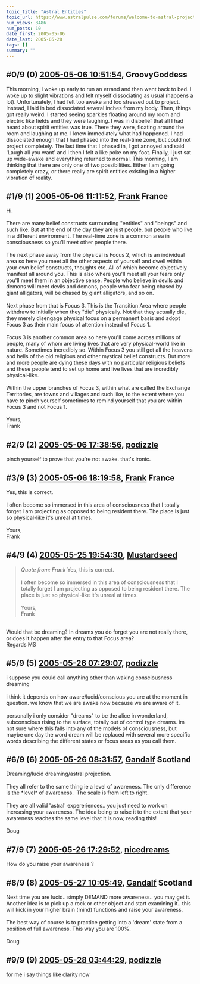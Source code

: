 ```yaml
---
topic_title: "Astral Entities"
topic_url: https://www.astralpulse.com/forums/welcome-to-astral-projection-experiences!/astral-entities-18932
num_views: 3486
num_posts: 10
date_first: 2005-05-06
date_last: 2005-05-28
tags: []
summary: ""
---
```


## \#0/9 (0) [2005-05-06 10:51:54](https://www.astralpulse.com/forums/index.php?msg=163420), GroovyGoddess  ##
<section>
This morning, I woke up early to run an errand and then went back to bed. I woke up to slight vibrations and felt myself dissociating as usual (happens a lot). Unfortunately, I had felt too awake and too stressed out to project. Instead, I laid in bed dissociated several inches from my body. Then, things got really weird. I started seeing sparkles floating around my room and electric like fields and they were laughing. I was in disbelief that all I had heard about spirit entities was true. There they were, floating around the room and laughing at me. I knew immediately what had happened. I had dissociated enough that I had phased into the real-time zone, but could not project completely. The last time that I phased in, I got annoyed and said 'Laugh all you want' and I then I felt a like poke on my foot. Finally, I just sat up wide-awake and everything returned to normal. This morning, I am thinking that there are only one of two possibilities. Either I am going completely crazy, or there really are spirit entities existing in a higher vibration of reality.
</section>

## \#1/9 (1) [2005-05-06 11:11:52](https://www.astralpulse.com/forums/index.php?msg=163424), [Frank](https://www.astralpulse.com/forums/profile/?u=359) France ##
<section>
Hi:
<br>
<br>
There are many belief constructs surrounding "entities" and "beings" and such like. But at the end of the day they are just people, but people who live in a different environment. The real-time zone is a common area in consciousness so you'll meet other people there.
<br>
<br>
The next phase away from the physical is Focus 2, which is an individual area so here you meet all the other aspects of yourself and dwell within your own belief constructs, thoughts etc. All of which become objectively manifest all around you. This is also where you'll meet all your fears only you'll meet them in an objective sense. People who believe in devils and demons will meet devils and demons, people who fear being chased by giant alligators, will be chased by giant alligators, and so on.
<br>
<br>
Next phase from that is Focus 3. This is the Transition Area where people withdraw to initially when they "die" physically. Not that they actually die, they merely disengage physical focus on a permanent basis and adopt Focus 3 as their main focus of attention instead of Focus 1.
<br>
<br>
Focus 3 is another common area so here you'll come across millions of people, many of whom are living lives that are very physical-world like in nature. Sometimes incredibly so. Within Focus 3 you still get all the heavens and hells of the old religious and other mystical belief constructs. But more and more people are dying these days with no particular religious beliefs and these people tend to set up home and live lives that are incredibly physical-like.
<br>
<br>
Within the upper branches of Focus 3, within what are called the Exchange Territories, are towns and villages and such like, to the extent where you have to pinch yourself sometimes to remind yourself that you are within Focus 3 and not Focus 1.
<br>
<br>
Yours,
<br>
Frank
</section>

## \#2/9 (2) [2005-05-06 17:38:56](https://www.astralpulse.com/forums/index.php?msg=163446), [podizzle](https://www.astralpulse.com/forums/profile/?u=8709)  ##
<section>
pinch yourself to prove that you're not awake. that's ironic.
</section>

## \#3/9 (3) [2005-05-06 18:19:58](https://www.astralpulse.com/forums/index.php?msg=163452), [Frank](https://www.astralpulse.com/forums/profile/?u=359) France ##
<section>
Yes, this is correct.
<br>
<br>
I often become so immersed in this area of consciousness that I totally forget I am projecting as opposed to being resident there. The place is just so physical-like it's unreal at times.
<br>
<br>
Yours,
<br>
Frank
</section>

## \#4/9 (4) [2005-05-25 19:54:30](https://www.astralpulse.com/forums/index.php?msg=164161), [Mustardseed](https://www.astralpulse.com/forums/profile/?u=2232)  ##
<section>
<blockquote class="bbc_standard_quote">
 <cite>
  Quote from: Frank
 </cite>
 Yes, this is correct.
 <br>
 <br>
 I often become so immersed in this area of consciousness that I totally forget I am projecting as opposed to being resident there. The place is just so physical-like it's unreal at times.
 <br>
 <br>
 Yours,
 <br>
 Frank
</blockquote>
<br>
Would that be dreaming? In dreams you do forget you are not really there, or does it happen after the entry to that Focus area?
<br>
Regards MS
</section>

## \#5/9 (5) [2005-05-26 07:29:07](https://www.astralpulse.com/forums/index.php?msg=164221), [podizzle](https://www.astralpulse.com/forums/profile/?u=8709)  ##
<section>
i suppose you could call anything other than waking consciousness dreaming
<br>
<br>
i think it depends on how aware/lucid/conscious you are at the moment in question. we know that we are awake now because we are aware of it.
<br>
<br>
personally i only consider "dreams" to be the alice in wonderland, subconscious rising to the surface, totally out of control type dreams. im not sure where this falls into any of the models of consciousness, but maybe one day the word dream will be replaced with several more specific words describing the different states or focus areas as you call them.
</section>

## \#6/9 (6) [2005-05-26 08:31:57](https://www.astralpulse.com/forums/index.php?msg=164230), [Gandalf](https://www.astralpulse.com/forums/profile/?u=850) Scotland ##
<section>
Dreaming/lucid dreaming/astral projection.
<br>
<br>
They all refer to the same thing ie a level of awareness. The only difference is the *level* of awareness.  The scale is from left to right.
<br>
<br>
They are all valid 'astral' expereriences.. you just need to work on increasing your awareness. The idea being to raise it to the extent that your awareness reaches the same level that it is now, reading this!
<br>
<br>
Doug
</section>

## \#7/9 (7) [2005-05-26 17:29:52](https://www.astralpulse.com/forums/index.php?msg=164293), [nicedreams](https://www.astralpulse.com/forums/profile/?u=7782)  ##
<section>
How do you raise your awareness ?
</section>

## \#8/9 (8) [2005-05-27 10:05:49](https://www.astralpulse.com/forums/index.php?msg=164367), [Gandalf](https://www.astralpulse.com/forums/profile/?u=850) Scotland ##
<section>
Next time you are lucid.. simply DEMAND more awareness.. you may get it. Another idea is to pick up a rock or other object and start examining it.. this will kick in your higher brain (mind) functions and raise your awareness.
<br>
<br>
The best way of course is to practice getting into a 'dream' state from a position of full awareness. This way you are 100%.
<br>
<br>
Doug
</section>

## \#9/9 (9) [2005-05-28 03:44:29](https://www.astralpulse.com/forums/index.php?msg=164436), [podizzle](https://www.astralpulse.com/forums/profile/?u=8709)  ##
<section>
for me i say things like clarity now
</section>